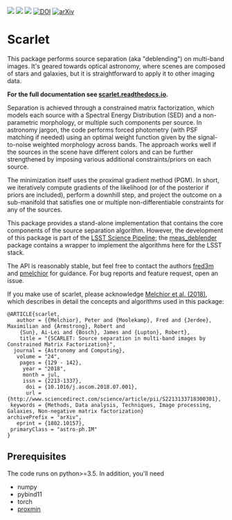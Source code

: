 [![](https://travis-ci.org/fred3m/scarlet.svg?branch=master)](https://travis-ci.org/fred3m/scarlet)
[![](https://readthedocs.org/projects/scarlet/badge/?version=latest)](https://scarlet.readthedocs.org)
[![](https://img.shields.io/github/license/fred3m/scarlet.svg)](https://github.com/fred3m/scarlet/blob/master/LICENSE.md)
[![DOI](https://img.shields.io/badge/DOI-10.1016%2Fj.ascom.2018.07.001-blue.svg)](https://doi.org/10.1016/j.ascom.2018.07.001)
[![arXiv](https://img.shields.io/badge/arxiv-1802.10157-red.svg)](https://arxiv.org/abs/1802.10157)

# Scarlet

This package performs source separation (aka "deblending") on multi-band images. It's geared towards optical astronomy, where scenes are composed of stars and galaxies, but it is straightforward to apply it to other imaging data.

**For the full documentation see [scarlet.readthedocs.io](http://scarlet.readthedocs.io).**

Separation is achieved through a constrained matrix factorization, which models each source with a Spectral Energy Distribution (SED) and a non-parametric morphology, or multiple such components per source. In astronomy jargon, the code performs forced photometry (with PSF matching if needed) using an optimal weight function given by the signal-to-noise weighted morphology across bands. The approach works well if the sources in the scene have different colors and can be further strengthened by imposing various additional constraints/priors on each source.

The minimization itself uses the proximal gradient method (PGM). In short, we iteratively compute gradients of the likelihood (or of the posterior if priors are included), perform a downhill step, and project the outcome on a sub-manifold that satisfies one or multiple non-differentiable constraints for any of the sources.

This package provides a stand-alone implementation that contains the core components of the source separation algorithm. However, the development of this package is part of the [LSST Science Pipeline](https://pipelines.lsst.io);  the [meas_deblender](https://github.com/lsst/meas_deblender) package contains a wrapper to implement the algorithms here for the LSST stack.

The API is reasonably stable, but feel free to contact the authors [fred3m](https://github.com/fred3m) and [pmelchior](https://github.com/pmelchior) for guidance. For bug reports and feature request, open an issue.

If you make use of scarlet, please acknowledge [Melchior et al. (2018)](https://doi.org/10.1016/j.ascom.2018.07.001), which describes in detail the concepts and algorithms used in this package:
```
@ARTICLE{scarlet,
   author = {{Melchior}, Peter and {Moolekamp}, Fred and {Jerdee}, Maximilian and {Armstrong}, Robert and
	{Sun}, Ai-Lei and {Bosch}, James and {Lupton}, Robert},
    title = "{SCARLET: Source separation in multi-band images by Constrained Matrix Factorization}",
  journal = {Astronomy and Computing},
   volume = "24",
    pages = {129 - 142},
     year = "2018",
     month = jul,
     issn = {2213-1337},
      doi = {10.1016/j.ascom.2018.07.001},
      url = {http://www.sciencedirect.com/science/article/pii/S2213133718300301},
 keywords = {Methods, Data analysis, Techniques, Image processing, Galaxies, Non-negative matrix factorization}
archivePrefix = "arXiv",
   eprint = {1802.10157},
 primaryClass = "astro-ph.IM"
}
```

## Prerequisites

The code runs on python>=3.5. In addition, you'll need

* numpy
* pybind11
* torch
* [proxmin](https://github.com/pmelchior/proxmin)
